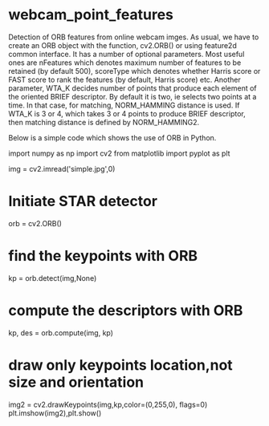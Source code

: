 # webcam_point_features
Detection of ORB features from online webcam imges.
As usual, we have to create an ORB object with the function, cv2.ORB() or using feature2d common interface. It has a number of optional parameters. Most useful ones are nFeatures which denotes maximum number of features to be retained (by default 500), scoreType which denotes whether Harris score or FAST score to rank the features (by default, Harris score) etc. Another parameter, WTA_K decides number of points that produce each element of the oriented BRIEF descriptor. By default it is two, ie selects two points at a time. In that case, for matching, NORM_HAMMING distance is used. If WTA_K is 3 or 4, which takes 3 or 4 points to produce BRIEF descriptor, then matching distance is defined by NORM_HAMMING2.

Below is a simple code which shows the use of ORB in Python.

import numpy as np
import cv2
from matplotlib import pyplot as plt

img = cv2.imread('simple.jpg',0)

# Initiate STAR detector
orb = cv2.ORB()

# find the keypoints with ORB
kp = orb.detect(img,None)

# compute the descriptors with ORB
kp, des = orb.compute(img, kp)

# draw only keypoints location,not size and orientation
img2 = cv2.drawKeypoints(img,kp,color=(0,255,0), flags=0)
plt.imshow(img2),plt.show()

